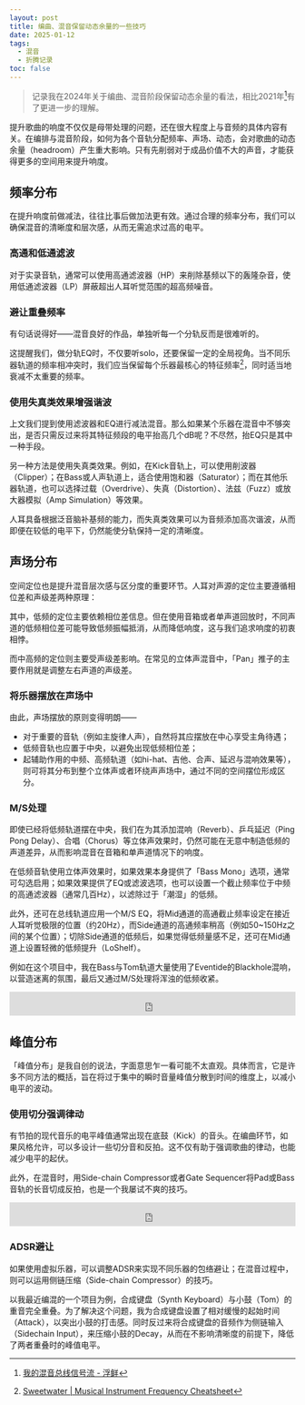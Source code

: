 ```yaml
---
layout: post
title: 编曲、混音保留动态余量的一些技巧
date: 2025-01-12
tags:
  - 混音
  - 折腾记录
toc: false
---
```

> 记录我在2024年关于编曲、混音阶段保留动态余量的看法，相比2021年[^2021]有了更进一步的理解。

提升歌曲的响度不仅仅是母带处理的问题，还在很大程度上与音频的具体内容有关。在编排与混音阶段，如何为各个音轨分配频率、声场、动态，会对歌曲的动态余量（headroom）产生重大影响。只有先削弱对于成品价值不大的声音，才能获得更多的空间用来提升响度。

[^2021]: [我的混音总线信号流 - 浮鲜](/tech/my-master-workflow)

## 频率分布

在提升响度前做减法，往往比事后做加法更有效。通过合理的频率分布，我们可以确保混音的清晰度和层次感，从而无需追求过高的电平。

### 高通和低通滤波

对于实录音轨，通常可以使用高通滤波器（HP）来削除基频以下的轰隆杂音，使用低通滤波器（LP）屏蔽超出人耳听觉范围的超高频噪音。

### 避让重叠频率

有句话说得好——混音良好的作品，单独听每一个分轨反而是很难听的。

这提醒我们，做分轨EQ时，不仅要听solo，还要保留一定的全局视角。当不同乐器轨道的频率相冲突时，我们应当保留每个乐器最核心的特征频率[^cheatsheet]，同时适当地衰减不太重要的频率。

<object data="https://s3.amazonaws.com/ssipublic/musicfrequencycheatsheet.pdf" type="application/pdf" width="100%"></object>

[^cheatsheet]: [Sweetwater | Musical Instrument Frequency Cheatsheet](https://s3.amazonaws.com/ssipublic/musicfrequencycheatsheet.pdf)

### 使用失真类效果增强谐波

上文我们提到使用滤波器和EQ进行减法混音。那么如果某个乐器在混音中不够突出，是否只需反过来将其特征频段的电平抬高几个dB呢？不尽然，抬EQ只是其中一种手段。

另一种方法是使用失真类效果。例如，在Kick音轨上，可以使用削波器（Clipper）；在Bass或人声轨道上，适合使用饱和器（Saturator）；而在其他乐器轨道，也可以选择过载（Overdrive）、失真（Distortion）、法兹（Fuzz）或放大器模拟（Amp Simulation）等效果。 

人耳具备根据泛音脑补基频的能力，而失真类效果可以为音频添加高次谐波，从而即便在较低的电平下，仍然能使分轨保持一定的清晰度。

## 声场分布

空间定位也是提升混音层次感与区分度的重要环节。人耳对声源的定位主要遵循相位差和声级差两种原理：

其中，低频的定位主要依赖相位差信息。但在使用音箱或者单声道回放时，不同声道的低频相位差可能导致低频振幅抵消，从而降低响度，这与我们追求响度的初衷相悖。

而中高频的定位则主要受声级差影响。在常见的立体声混音中，「Pan」推子的主要作用就是调整左右声道的声级差。

### 将乐器摆放在声场中

由此，声场摆放的原则变得明朗——

- 对于重要的音轨（例如主旋律人声），自然将其应摆放在中心享受主角待遇；
- 低频音轨也应置于中央，以避免出现低频相位差；
- 起辅助作用的中频、高频轨道（如hi-hat、吉他、合声、延迟与混响效果等），则可将其分布到整个立体声或者环绕声声场中，通过不同的空间摆位形成区分。

### M/S处理

即使已经将低频轨道摆在中央，我们在为其添加混响（Reverb）、乒乓延迟（Ping Pong Delay）、合唱（Chorus）等立体声效果时，仍然可能在无意中制造低频的声道差异，从而影响混音在音箱和单声道情况下的响度。

在低频音轨使用立体声效果时，如果效果本身提供了「Bass Mono」选项，通常可勾选启用；如果效果提供了EQ或滤波选项，也可以设置一个截止频率位于中频的高通滤波器（通常几百Hz），以滤除过于「潮湿」的低频。

此外，还可在总线轨道应用一个M/S EQ，将Mid通道的高通截止频率设定在接近人耳听觉极限的位置（约20Hz），而Side通道的高通频率稍高（例如50~150Hz之间的某个位置）；切除Side通道的低频后，如果觉得低频量感不足，还可在Mid通道上设置轻微的低频提升（LoShelf）。

例如在这个项目中，我在Bass与Tom轨道大量使用了Eventide的Blackhole混响，以营造迷离的氛围，最后又通过M/S处理将浑浊的低频收紧。

<iframe style="border: 0; width: 100%; height: 42px;" src="https://bandcamp.com/EmbeddedPlayer/album=4028171195/size=small/bgcol=333333/linkcol=4ec5ec/artwork=none/track=1545109972/transparent=true/" seamless><a href="https://feeshy.bandcamp.com/album/illusory-beats">Illusory Beats by feeshy</a></iframe>

## 峰值分布

「峰值分布」是我自创的说法，字面意思乍一看可能不太直观。具体而言，它是许多不同方法的概括，旨在将过于集中的瞬时音量峰值分散到时间的维度上，以减小电平的波动。

### 使用切分强调律动

有节拍的现代音乐的电平峰值通常出现在底鼓（Kick）的音头。在编曲环节，如果风格允许，可以多设计一些切分音和反拍。这不仅有助于强调歌曲的律动，也能减少电平的起伏。

此外，在混音时，用Side-chain Compressor或者Gate Sequencer将Pad或Bass音轨的长音切成反拍，也是一个我屡试不爽的技巧。 

<iframe style="border: 0; width: 100%; height: 42px;" src="https://bandcamp.com/EmbeddedPlayer/album=4028171195/size=small/bgcol=333333/linkcol=4ec5ec/artwork=none/track=4014187950/transparent=true/" seamless><a href="https://feeshy.bandcamp.com/album/illusory-beats">Illusory Beats by feeshy</a></iframe>

### ADSR避让

如果使用虚拟乐器，可以调整ADSR来实现不同乐器的包络避让；在混音过程中，则可以运用侧链压缩（Side-chain Compressor）的技巧。

以我最近编混的一个项目为例，合成键盘（Synth Keyboard）与小鼓（Tom）的重音完全重叠。为了解决这个问题，我为合成键盘设置了相对缓慢的起始时间（Attack），以突出小鼓的打击感。同时反过来将合成键盘的音频作为侧链输入（Sidechain Input），来压缩小鼓的Decay，从而在不影响清晰度的前提下，降低了两者重叠时的峰值电平。
